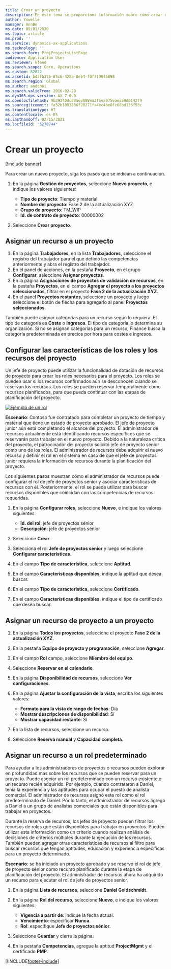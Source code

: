 ```yaml
---
title: Crear un proyecto
description: En este tema se proporciona información sobre cómo crear un proyecto nuevo.
author: Yowelle
manager: AnnBe
ms.date: 09/01/2020
ms.topic: article
ms.prod: ''
ms.service: dynamics-ax-applications
ms.technology: ''
ms.search.form: ProjProjectsListPage
audience: Application User
ms.reviewer: kfend
ms.search.scope: Core, Operations
ms.custom: 82022
ms.assetid: bd2fb375-84c6-428a-8e54-f0f719045898
ms.search.region: Global
ms.author: andchoi
ms.search.validFrom: 2016-02-28
ms.dyn365.ops.version: AX 7.0.0
ms.openlocfilehash: 9b29340dc88aea888ea2f5ea975eaea59d014279
ms.sourcegitcommit: fa32b1893286f20271fa4ec4be8fc68bd135f53c
ms.translationtype: HT
ms.contentlocale: es-ES
ms.lasthandoff: 02/15/2021
ms.locfileid: "5270744"
---
```

# <a name="create-a-new-project"></a>Crear un proyecto

[!include [banner](../includes/banner.md)]

Para crear un nuevo proyecto, siga los pasos que se indican a continuación.

1. En la página **Gestión de proyectos**, seleccione **Nuevo proyecto**, e indique los valores siguientes:

    - **Tipo de proyecto**: Tiempo y material
    - **Nombre del proyecto**: Fase 2 de la actualización XYZ
    - **Grupo de proyecto**: TM\_WIP
    - **Id. de contrato de proyecto**: 00000002

2. Seleccione **Crear proyecto**.

## <a name="assign-a-resource-to-a-project"></a>Asignar un recurso a un proyecto

1. En la página **Trabajadores**, en la lista **Trabajadores**, seleccione el registro del trabajador para el que definió las competencias anteriormente y abra el registro del trabajador.
2. En el panel de acciones, en la pestaña **Proyecto**, en el grupo **Configurar**, seleccione **Asignar proyectos**.
3. En la página **Asignaciones de proyectos de validación de recursos**, en la pestaña **Proyectos**, en el campo **Agregar el proyecto a los proyectos seleccionados**, filtrar en el proyecto **Fase 2 de la actualización XYZ**.
4. En el panel **Proyectos restantes**, seleccione un proyecto y luego seleccione el botón de flecha para agregarlo al panel **Proyectos seleccionados**.

También puede asignar categorías para un recurso según lo requiera. El tipo de categoría es **Coste** o **Ingresos**. El tipo de categoría lo determina su organización. Si no se asignan categorías para un recurso, Finance busca la categoría predeterminada en precios por hora para costes e ingresos.

## <a name="set-up-project-resource-and-role-characteristics"></a>Configurar las características de los roles y los recursos del proyecto

Un jefe de proyecto puede utilizar la funcionalidad de dotación de recursos de proyecto para crear los roles necesarios para el proyecto. Los roles se pueden usar si los recursos confirmados aún se desconocen cuando se reservan los recursos. Los roles se pueden reservar temporalmente como recursos planificados, para que pueda continuar con las etapas de planificación del proyecto.

[![Ejemplo de un rol](./media/projectresourcing05.jpg)](./media/projectresourcing05.jpg) 

**Escenario**: Contoso fue contratado para completar un proyecto de tiempo y material que tiene un estado de proyecto aprobado. El jefe de proyecto junior aún está completando el alcance del proyecto. El administrador de recursos actualmente está identificando recursos específicos que se reservarán para trabajar en el nuevo proyecto. Debido a la naturaleza crítica del proyecto, el patrocinador del proyecto solicitó jefe de proyecto senior como uno de los roles. El administrador de recursos debe adquirir el nuevo recurso y definir el rol en el sistema en caso de que el jefe de proyectos junior requiera la información de recursos durante la planificación del proyecto.

Los siguientes pasos muestran cómo el administrador de recursos puede configurar el rol de jefe de proyectos senior y asociar características de recursos con él. Posteriormente, el rol se puede utilizar para buscar recursos disponibles que coincidan con las competencias de recursos requeridas.

1. En la página **Configurar roles**, seleccione **Nuevo**, e indique los valores siguientes:

    - **Id. del rol**: jefe de proyectos sénior
    - **Descripción**: jefe de proyectos sénior

2. Seleccione **Crear**.
3. Selecciona el rol **Jefe de proyectos sénior** y luego seleccione **Configurar características**.
4. En el campo **Tipo de característica**, seleccione **Aptitud**.
5. En el campo **Características disponibles**, indique la aptitud que desea buscar.
6. En el campo **Tipo de característica**, seleccione **Certificado**.
7. En el campo **Características disponibles**, indique el tipo de certificado que desea buscar.

## <a name="assign-a-project-resource-to-a-project"></a>Asignar un recurso de proyecto a un proyecto

1. En la página **Todos los proyectos**, seleccione el proyecto **Fase 2 de la actualización XYZ**.
2. En la pestaña **Equipo de proyecto y programación**, seleccione **Agregar**.
3. En el campo **Rol** campo, seleccione **Miembro del equipo**.
4. Seleccione **Reservar en el calendario**.
5. En la página **Disponibilidad de recursos**, seleccione **Ver configuraciones**.
6. En la página **Ajustar la configuración de la vista**, escriba los siguientes valores:

    - **Formato para la vista de rango de fechas**: Día
    - **Mostrar descripciones de disponibilidad**: Sí
    - **Mostrar capacidad restante**: Sí

7. En la lista de recursos, seleccione un recurso.
8. Seleccione **Reserva manual** y **Capacidad completa**.

## <a name="assign-a-resource-to-a-default-role"></a>Asignar un recurso a un rol predeterminado

Para ayudar a los administradores de proyectos o recursos pueden explorar en profundidad más sobre los recursos que se pueden reservar para un proyecto. Puede asociar un rol predeterminado con un recurso existente o un recurso recién adquirido. Por ejemplo, cuando contrataron a Daniel, tenía la experiencia y las aptitudes para ocupar el puesto de analista comercial. El administrador de recursos asignó este rol como el rol predeterminado de Daniel. Por lo tanto, el administrador de recursos agregó a Daniel a un grupo de analistas comerciales que están disponibles para trabajar en proyectos.

Durante la reserva de recursos, los jefes de proyecto pueden filtrar los recursos de roles que están disponibles para trabajar en proyectos. Pueden utilizar esta información como un criterio cuando realizan análisis de decisiones de criterios múltiples durante la ejecución de los recursos. También pueden agregar otras características de recursos al filtro para buscar recursos que tengan aptitudes, educación y experiencia específicas para un proyecto determinado.

**Escenario**: se ha iniciado un proyecto aprobado y se reservó el rol de jefe de proyecto sénior como recurso planificado durante la etapa de planificación del proyecto. El administrador de recursos ahora ha adquirido un recurso para ejecutar el rol de jefe de proyectos senior.

1. En la página **Lista de recursos**, seleccione **Daniel Goldschmidt**.
2. En la página **Rol del recurso**, seleccione **Nuevo**, e indique los valores siguientes:

    - **Vigencia a partir de**: indique la fecha actual.
    - **Vencimiento**: especificar **Nunca**.
    - **Rol**: especifique **Jefe de proyectos sénior**.

3. Seleccione **Guardar** y cierre la página.
4. En la pestaña **Competencias**, agregue la aptitud **ProjectMgmt** y el certificado **PMP**.


[!INCLUDE[footer-include](../includes/footer-banner.md)]
